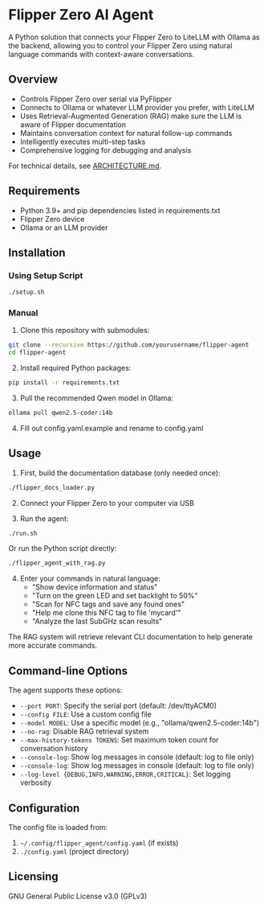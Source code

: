 # Flipper Zero AI Agent

A Python solution that connects your Flipper Zero to LiteLLM with Ollama as the backend, allowing you to control your Flipper Zero using natural language commands with context-aware conversations.

## Overview

- Controls Flipper Zero over serial via PyFlipper
- Connects to Ollama or whatever LLM provider you prefer, with LiteLLM
- Uses Retrieval-Augmented Generation (RAG) make sure the LLM is aware of Flipper documentation
- Maintains conversation context for natural follow-up commands
- Intelligently executes multi-step tasks
- Comprehensive logging for debugging and analysis

For technical details, see [ARCHITECTURE.md](./ARCHITECTURE.md).

## Requirements

- Python 3.9+ and pip dependencies listed in requirements.txt
- Flipper Zero device
- Ollama or an LLM provider

## Installation

### Using Setup Script

```bash
./setup.sh
```

### Manual

1. Clone this repository with submodules:

```bash
git clone --recursive https://github.com/yourusername/flipper-agent
cd flipper-agent
```

2. Install required Python packages:

```bash
pip install -r requirements.txt
```

3. Pull the recommended Qwen model in Ollama:

```bash
ollama pull qwen2.5-coder:14b
```

4. Fill out config.yaml.example and rename to config.yaml

## Usage

1. First, build the documentation database (only needed once):

```bash
./flipper_docs_loader.py
```

2. Connect your Flipper Zero to your computer via USB

3. Run the agent:

```bash
./run.sh
```

Or run the Python script directly:

```bash
./flipper_agent_with_rag.py
```

4. Enter your commands in natural language:
   - "Show device information and status"
   - "Turn on the green LED and set backlight to 50%"
   - "Scan for NFC tags and save any found ones"
   - "Help me clone this NFC tag to file 'mycard'"
   - "Analyze the last SubGHz scan results"

The RAG system will retrieve relevant CLI documentation to help generate more accurate commands.

## Command-line Options

The agent supports these options:

- `--port PORT`: Specify the serial port (default: /dev/ttyACM0)
- `--config FILE`: Use a custom config file
- `--model MODEL`: Use a specific model (e.g., "ollama/qwen2.5-coder:14b")
- `--no-rag`: Disable RAG retrieval system
- `--max-history-tokens TOKENS`: Set maximum token count for conversation history
- `--console-log`: Show log messages in console (default: log to file only)
- `--console-log`: Show log messages in console (default: log to file only)
- `--log-level {DEBUG,INFO,WARNING,ERROR,CRITICAL}`: Set logging verbosity

## Configuration

The config file is loaded from:
1. `~/.config/flipper_agent/config.yaml` (if exists)
2. `./config.yaml` (project directory)

## Licensing

GNU General Public License v3.0 (GPLv3)